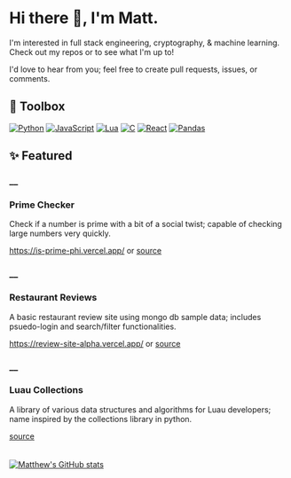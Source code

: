 # Hi there 👋, I'm Matt.

I'm interested in full stack engineering, cryptography, & machine learning. Check out my repos or to see what I'm up to!

I'd love to hear from you; feel free to create pull requests, issues, or comments.

## 🔧 Toolbox
[![Python](https://img.shields.io/badge/python-3776AB.svg?style=for-the-badge&logo=python&logoColor=white)](https://www.python.org)
[![JavaScript](https://img.shields.io/badge/Javascript-F7DF1E.svg?style=for-the-badge&logo=JavaScript&logoColor=black)](https://www.javascript.com/)
[![Lua](https://img.shields.io/badge/Lua-2C2D72.svg?style=for-the-badge&logo=lua&logoColor=white)](https://www.lua.org/)
[![C](https://img.shields.io/badge/C-A8B9CC.svg?style=for-the-badge&logo=C&logoColor=black)](https://devdocs.io/c/)
[![React](https://img.shields.io/badge/React-61DAFB.svg?style=for-the-badge&logo=react&logoColor=black)](https://react.dev/)
[![Pandas](https://img.shields.io/badge/pandas-150458.svg?style=for-the-badge&logo=pandas&logoColor=white)](https://pandas.pydata.org/docs/)

## ✨ Featured
### __
### Prime Checker
Check if a number is prime with a bit of a social twist; capable of checking large numbers very quickly.

https://is-prime-phi.vercel.app/ or [source](https://github.com/mjallen729/Is-Prime)

### __
### Restaurant Reviews
A basic restaurant review site using mongo db sample data; includes psuedo-login and search/filter functionalities.

https://review-site-alpha.vercel.app/ or [source](https://github.com/mjallen729/Review-Site)

### __
### Luau Collections
A library of various data structures and algorithms for Luau developers; name inspired by the collections library in python.

[source](https://github.com/mjallen729/Lua-Collections)
\
\
\
[![Matthew's GitHub stats](https://github-readme-stats.vercel.app/api?username=mjallen729&show_icons=true&theme=tokyonight)](https://github.com/mjallen729?tab=repositories)

